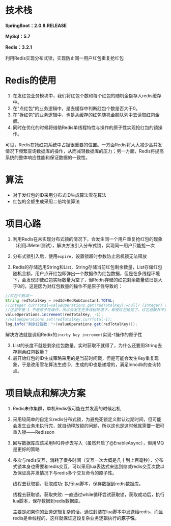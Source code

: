 # 技术栈

**SpringBoot：2.0.8.RELEASE**

**MySql：5.7**

**Redis：3.2.1**

利用Redis实现分布式锁，实现防止同一用户红包重复抢红包

# Redis的使用

1. 在发红包业务模块中，我们将红包个数和每个红包的随机金额存入redis缓存中。
2. 在"点红包"的业务逻辑中，是去缓存中判断红包个数是否大于0。
3. 在"拆红包"的业务逻辑中，也是从缓存的红包随机金额队列中去读取红包金额。
4. 同时在优化的时候将借助Redis单线程特性与操作的原子性实现抢红包的锁操作。

可见，Redis在抢红包系统中占据很重要的位置。一方面Redis将大大减少高并发情况下频繁查询数据库的操作，从而减轻数据库的压力；另一方面，Redis将提高系统的整体响应性能和保证数据的一致性。



# 算法

- 对于发红包的ID采用分布式ID生成算法雪花算法
- 红包的金额生成采用二倍均值算法



# 项目心路

1. 利用Redis在未实现分布式锁的情况下，会发生同一个用户重复抢红包的现象（利用JMeter测试），解决方法引入分布式锁，实现同一用户只能抢一次

2. 分布式锁引入后，使用`expire`，设置锁超时参数防止宕机锁无法释放

3. Redis的存储选用String和List，String存储当前红包剩余数量，List存储红包随机金额，用户点开红包即弹出一个数据作为红包数据，但是在多线程环境下，会发现即使红包实际数量为空了，但Redis存储的红包剩余数量依旧是大于0的，这是因为对红包数量的操作不是原子性导致的：

```java
//红包个数减一
String redTotalKey = redId+RedRobConstant.TOTAL;
//Integer currTotal=valueOperations.get(redTotalKey)!=null? (Integer) valueOperations.get(redTotalKey) : 0;
//这里不是-1 不是原子性操作，所以会发生在多线程环境下，即使红包抢完了，红包总数并不是0
valueOperations.increment(redTotalKey, -1);
//valueOperations.set(redTotalKey,currTotal-1);
log.info("剩余红包数："+(valueOperations.get(redTotalKey)));
```

解决方法就是调用Redix的`incrby key increment`实现-1操作的原子性

3. List的长度不就是剩余红包数量，实时获取不就得了，为什么还要用String去存剩余红包数量？
4. 最开始红包的ID生成策略采用的是当前时间戳，但是可能会发生Key重复现象，于是改用雪花算法生成ID，生成的ID也是递增的，满足Innodb的查询特点。



# 项目缺点和解决方案

1. Redis未作集群，单机Redis很可能在并发高的时候宕机

2. 采用较简单的自定义redis分布式锁，为避免死锁定义默认过期时间，但可能会发生业务未执行完，就自动释放锁的问题，所以这也是这时候就需要一把可重入锁——Redisson

3. 回写数据库应该采用MQ异步去写入（虽然开启了@EnableAsync），但用MQ是更好的策略

4. 多次与redis交互，消耗了很多时间（交互一次大概是几十到上百毫秒），分布式锁本身也需要和redis交互，可以采用lua表达式来达到缩减redis交互次数以及保证高并发情况下与redis多个交互命令的原子性。

   线程去获取锁，获取成功: 执行lua脚本，保存数据到redis数据库。

   线程去获取锁，获取失败: 一直通过while循环尝试获取锁，获取成功后，执行lua脚本，保存数据到redis数据库。

   主要是如果你的业务逻辑复杂的话，通过封装在lua脚本中发送给redis，而且redis是单线程的，这样就保证这段复杂业务逻辑执行的**原子性**。

